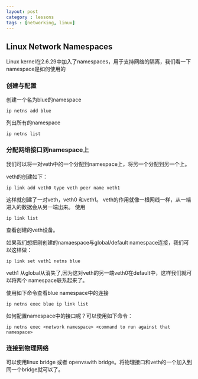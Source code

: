 ```yaml
---
layout: post
category : lessons
tags : [networking, linux]
---
```


## Linux Network Namespaces

Linux kernel在2.6.29中加入了namespaces，用于支持网络的隔离，我们看一下namespace是如何使用的

### 创建与配置

创建一个名为blue的namespace

```
ip netns add blue
```

列出所有的namespace

```
ip netns list
```

### 分配网络接口到namespace上

我们可以将一对veth中的一个分配到namespace上，将另一个分配到另一个上。

veth的创建如下：

```
ip link add veth0 type veth peer name veth1
```

这样就创建了一对veth，veth0 和veth1。
veth的作用就像一根网线一样，从一端进入的数据会从另一端出来。
使用
```
ip link list
```
查看创建的veth设备。

如果我们想把刚创建的namaespace与global/default namespace连接，我们可以这样做：
```
ip link set veth1 netns blue
```
veth1 从global从消失了,因为这对veth的另一端veth0在default中，这样我们就可以将两个 namespace联系起来了。

使用如下命令查看blue namespace中的连接

```
ip netns exec blue ip link list
```

如何配置namespace中的接口呢？可以使用如下命令：

```
ip netns exec <network namespace> <command to run against that namespace>
```

### 连接到物理网络

可以使用linux bridge 或者 openvswith bridge。将物理接口和veth的一个加入到同一个bridge就可以了。


